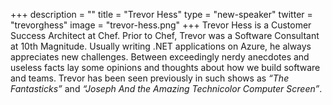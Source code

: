 +++
description = ""
title = "Trevor Hess"
type = "new-speaker"
twitter = "trevorghess"
image = "trevor-hess.png"
+++
Trevor Hess is a Customer Success Architect at Chef. Prior to Chef, Trevor was a Software Consultant at 10th Magnitude. Usually writing .NET applications on Azure, he always appreciates new challenges. Between exceedingly nerdy anecdotes and useless facts lay some opinions and thoughts about how we build software and teams. Trevor has been seen previously in such shows as <i>“The Fantasticks”</i> and <i>“Joseph And the Amazing Technicolor Computer Screen”</i>.